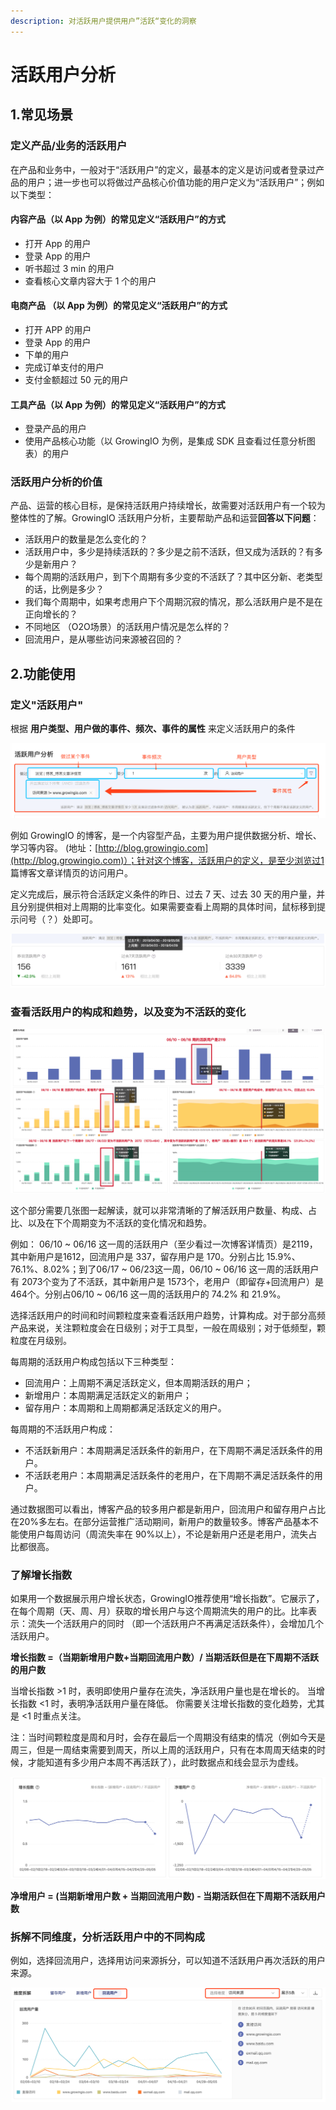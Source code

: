 ```yaml
---
description: 对活跃用户提供用户”活跃“变化的洞察
---
```


# 活跃用户分析

## 1.常见场景

### 定义产品/业务的活跃用户

在产品和业务中，一般对于“活跃用户”的定义，最基本的定义是访问或者登录过产品的用户；进一步也可以将做过产品核心价值功能的用户定义为“活跃用户”；例如以下类型：

#### 内容产品（以 App 为例）的常见定义“活跃用户”的方式

* 打开 App 的用户
* 登录 App 的用户
* 听书超过 3 min 的用户
* 查看核心文章内容大于 1 个的用户

#### 电商产品 （以 App 为例）的常见定义“活跃用户”的方式

* 打开 APP 的用户
* 登录 App 的用户
* 下单的用户
* 完成订单支付的用户
* 支付金额超过 50 元的用户

#### 工具产品（以 App 为例）的常见定义“活跃用户”的方式

* 登录产品的用户
* 使用产品核心功能（以 GrowingIO 为例，是集成 SDK 且查看过任意分析图表）的用户

### 活跃用户分析的价值

产品、运营的核心目标，是保持活跃用户持续增长，故需要对活跃用户有一个较为整体性的了解。GrowingIO 活跃用户分析，主要帮助产品和运营**回答以下问题**：

* 活跃用户的数量是怎么变化的？
* 活跃用户中，多少是持续活跃的？多少是之前不活跃，但又成为活跃的？有多少是新用户？
* 每个周期的活跃用户，到下个周期有多少变的不活跃了？其中区分新、老类型的话，比例是多少？
* 我们每个周期中，如果考虑用户下个周期沉寂的情况，那么活跃用户是不是在正向增长的？
* 不同地区 （O2O场景）的活跃用户情况是怎么样的？
* 回流用户，是从哪些访问来源被召回的？

## 2.功能使用

### 定义"活跃用户"

根据 **用户类型、用户做的事件、频次、事件的属性** 来定义活跃用户的条件

![](../.gitbook/assets/image%20%28365%29.png)

例如 GrowingIO 的博客，是一个内容型产品，主要为用户提供数据分析、增长、学习等内容。 \(地址：[http://blog.growingio.com](http://blog.growingio.com)）；针对这个博客，活跃用户的定义，是至少浏览过1 篇博客文章详情页的访问用户。

定义完成后，展示符合活跃定义条件的昨日、过去 7 天、过去 30 天的用户量，并且分别提供相对上周期的比率变化。如果需要查看上周期的具体时间，鼠标移到提示问号（？）处即可。

![&#x4EE5;&#x4E0A;&#x4E3A;&#x6D4B;&#x8BD5;&#x793A;&#x4F8B;&#x6570;&#x636E;](../.gitbook/assets/image%20%2849%29.png)

### 查看活跃用户的构成和趋势，以及变为不活跃的变化

![](../.gitbook/assets/image%20%2810%29.png)



这个部分需要几张图一起解读，就可以非常清晰的了解活跃用户数量、构成、占比、以及在下个周期变为不活跃的变化情况和趋势。

例如： 06/10 ~ 06/16 这一周的活跃用户（至少看过一次博客详情页）是2119，其中新用户是1612，回流用户是 337，留存用户是 170。分别占比 15.9%、76.1%、8.02%；到了06/17 ~ 06/23这一周，06/10 ~ 06/16 这一周的活跃用户有 2073个变为了不活跃，其中新用户是 1573个，老用户（即留存+回流用户）是 464个。分别占06/10 ~ 06/16 这一周的活跃用户的  74.2% 和 21.9%。

选择活跃用户的时间和时间颗粒度来查看活跃用户趋势，计算构成。对于部分高频产品来说，关注颗粒度会在日级别；对于工具型，一般在周级别；对于低频型，颗粒度在月级别。

每周期的活跃用户构成包括以下三种类型：

* 回流用户：上周期不满足活跃定义，但本周期活跃的用户；
* 新增用户：本周期满足活跃定义的新用户；
* 留存用户：本周期和上周期都满足活跃定义的用户。

每周期的不活跃用户构成：

* 不活跃新用户：本周期满足活跃条件的新用户，在下周期不满足活跃条件的用户。
* 不活跃老用户：本周期满足活跃条件的老用户，在下周期不满足活跃条件的用户。

通过数据图可以看出，博客产品的较多用户都是新用户，回流用户和留存用户占比在20%多左右。在部分运营推广活动期间，新用户的数量较多。博客产品基本不能使用户每周访问（周流失率在 90%以上），不论是新用户还是老用户，流失占比都很高。

### 了解增长指数

如果用一个数据展示用户增长状态，GrowingIO推荐使用“增长指数”。它展示了，在每个周期（天、周、月）获取的增长用户与这个周期流失的用户的比。比率表示：流失一个活跃用户的同时 （即一个活跃用户不再满足活跃条件），会增加几个活跃用户。

**增长指数 =（当期新增用户数+当期回流用户数）/ 当期活跃但是在下周期不活跃的用户数**

当增长指数 &gt;1 时，表明即使用户量存在流失，净活跃用户量也是在增长的。 当增长指数 &lt;1 时，表明净活跃用户量在降低。 你需要关注增长指数的变化趋势，尤其是 &lt;1 时重点关注。

注：当时间颗粒度是周和月时，会存在最后一个周期没有结束的情况（例如今天是周三，但是一周结束需要到周天，所以上周的活跃用户，只有在本周周天结束的时候，才能知道有多少用户本周不再活跃了），此时数据点和线会显示为虚线。

![&#x4EE5;&#x4E0A;&#x4E3A;&#x6D4B;&#x8BD5;&#x793A;&#x4F8B;&#x6570;&#x636E;](../.gitbook/assets/image%20%2831%29.png)

**净增用户 = \(当期新增用户数 + 当期回流用户数\) - 当期活跃但在下周期不活跃用户数**

### 拆解不同维度，分析活跃用户中的不同构成

例如，选择回流用户，选择用访问来源拆分，可以知道不活跃用户再次活跃的用户来源。

![&#x4EE5;&#x4E0A;&#x4E3A;&#x6D4B;&#x8BD5;&#x793A;&#x4F8B;&#x6570;&#x636E;](../.gitbook/assets/image%20%28360%29.png)



